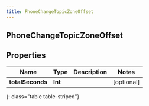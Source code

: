 ```yaml
---
title: PhoneChangeTopicZoneOffset
---
```

## PhoneChangeTopicZoneOffset

## Properties

|Name | Type | Description | Notes|
|------------ | ------------- | ------------- | -------------|
| **totalSeconds** | **Int** |  | [optional] |
{: class="table table-striped"}


